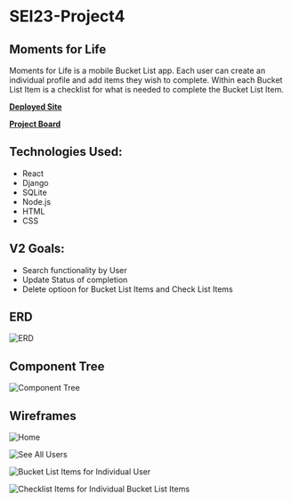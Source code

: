 # SEI23-Project4
## Moments for Life

Moments for Life is a mobile Bucket List app. Each user can create an individual profile and add items they wish to complete. Within each Bucket List Item is a checklist for what is needed to complete the Bucket List Item.

[**Deployed Site**](https://calm-reef-29263.herokuapp.com/)

[**Project Board**](https://github.com/shawn-e-harris/project4/projects/1)


## Technologies Used:
* React
* Django
* SQLite
* Node.js
* HTML
* CSS

## V2 Goals:
* Search functionality by User
* Update Status of completion
* Delete optioon for Bucket List Items and Check List Items

## ERD

![ERD](client/src/images/ERD.png)

## Component Tree

![Component Tree](client/src/images/componentTree.png)

## Wireframes

![Home](client/src/wireFrame/home.png)

![See All Users](client/src/wireFrame/users.png)

![Bucket List Items for Individual User](client/src/wireFrame/individualUser.png)

![Checklist Items for Individual Bucket List Items](client/src/wireFrame/individualBL.png)
